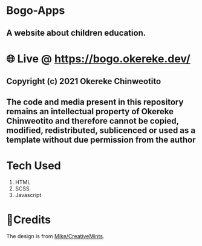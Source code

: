 # Bogo-Apps

## A website about children education.

# 🌐 Live @ https://bogo.okereke.dev/

## Copyright (c) 2021 Okereke Chinweotito

## The code and media present in this repository remains an intellectual property of Okereke Chinweotito and therefore cannot be copied, modified, redistributed, sublicenced or used as a template without due permission from the author

# Tech Used

1. HTML
2. SCSS
3. Javascript

# 📖Credits

The design is from [Mike/CreativeMints](https://www.behance.net/creativemints).
